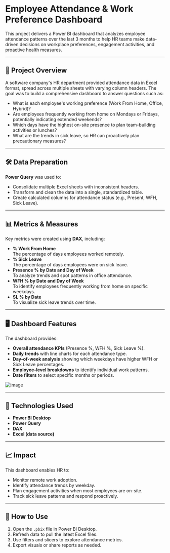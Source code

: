 # Employee Attendance & Work Preference Dashboard

This project delivers a Power BI dashboard that analyzes employee attendance patterns over the last 3 months to help HR teams make data-driven decisions on workplace preferences, engagement activities, and proactive health measures.

---

## 🎯 Project Overview

A software company's HR department provided attendance data in Excel format, spread across multiple sheets with varying column headers. The goal was to build a comprehensive dashboard to answer questions such as:

- What is each employee's working preference (Work From Home, Office, Hybrid)?
- Are employees frequently working from home on Mondays or Fridays, potentially indicating extended weekends?
- Which days have the highest on-site presence to plan team-building activities or lunches?
- What are the trends in sick leave, so HR can proactively plan precautionary measures?

---

## 🛠️ Data Preparation

**Power Query** was used to:

- Consolidate multiple Excel sheets with inconsistent headers.
- Transform and clean the data into a single, standardized table.
- Create calculated columns for attendance status (e.g., Present, WFH, Sick Leave).

---

## 📊 Metrics & Measures

Key metrics were created using **DAX**, including:

- **% Work From Home**  
  The percentage of days employees worked remotely.
- **% Sick Leave**  
  The percentage of days employees were on sick leave.
- **Presence % by Date and Day of Week**  
  To analyze trends and spot patterns in office attendance.
- **WFH % by Date and Day of Week**  
  To identify employees frequently working from home on specific weekdays.
- **SL % by Date**  
  To visualize sick leave trends over time.

---

## 🖥️ Dashboard Features

The dashboard provides:

- **Overall attendance KPIs** (Presence %, WFH %, Sick Leave %).
- **Daily trends** with line charts for each attendance type.
- **Day-of-week analysis** showing which weekdays have higher WFH or Sick Leave percentages.
- **Employee-level breakdowns** to identify individual work patterns.
- **Date filters** to select specific months or periods.

![image](https://github.com/user-attachments/assets/5022deb0-9d67-4a34-9dd9-1ef472671f3e)

---

## 🧰 Technologies Used

- **Power BI Desktop**
- **Power Query**
- **DAX**
- **Excel (data source)**

---

## 📈 Impact

This dashboard enables HR to:

- Monitor remote work adoption.
- Identify attendance trends by weekday.
- Plan engagement activities when most employees are on-site.
- Track sick leave patterns and respond proactively.

---

## 🚀 How to Use

1. Open the `.pbix` file in Power BI Desktop.
2. Refresh data to pull the latest Excel files.
3. Use filters and slicers to explore attendance metrics.
4. Export visuals or share reports as needed.

